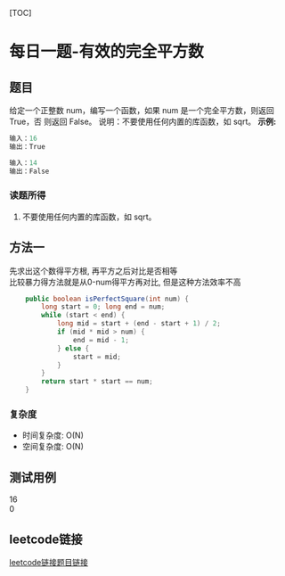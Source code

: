 [TOC]

# 每日一题-有效的完全平方数

## 题目
给定一个正整数 num，编写一个函数，如果 num 是一个完全平方数，则返回 True，否
则返回 False。
说明：不要使用任何内置的库函数，如  sqrt。
**示例:**  
```java
输入：16
输出：True

输入：14
输出：False
```

### 读题所得
1. 不要使用任何内置的库函数，如  sqrt。

## 方法一
先求出这个数得平方根, 再平方之后对比是否相等  
比较暴力得方法就是从0-num得平方再对比, 但是这种方法效率不高  
```java
    public boolean isPerfectSquare(int num) {
        long start = 0; long end = num;
        while (start < end) {
            long mid = start + (end - start + 1) / 2;
            if (mid * mid > num) {
                end = mid - 1;
            } else {
                start = mid;
            }
        }
        return start * start == num;
    }
```
### 复杂度
* 时间复杂度: O(N)
* 空间复杂度: O(N)

## 测试用例
16  
0  

## leetcode链接
[leetcode链接题目链接](https://leetcode-cn.com/problems/valid-perfect-square/)  